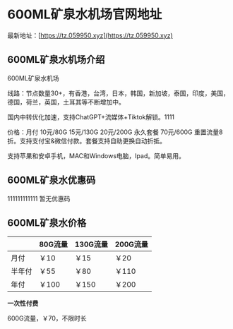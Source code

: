 # 600ML矿泉水机场官网地址

最新地址：[https://tz.059950.xyz](https://tz.059950.xyz)

## 600ML矿泉水机场介绍

600ML矿泉水机场

线路：节点数量30+，有香港，台湾，日本，韩国，新加坡，泰国，印度，美国，德国，荷兰，英国，土耳其等不断增加中。

国内中转优化加速，支持ChatGPT+流媒体+Tiktok解锁。1111

价格：月付 10元/80G 15元/130G 20元/200G 永久套餐 70元/600G 重置流量8折。支持支付宝&微信付款。套餐支持自助更换自动折抵。

支持苹果和安卓手机，MAC和Windows电脑，Ipad。简单易用。

## 600ML矿泉水优惠码
111111111111
暂无优惠码

## 600ML矿泉水价格

||80G流量|130G流量|200G流量|
|----|----|----|----|
|月付|￥10|￥15|￥20|
|半年付|￥55|￥80|￥110|
|年付|￥100|￥150|￥200|

**一次性付费**

600G流量，￥70，不限时长




